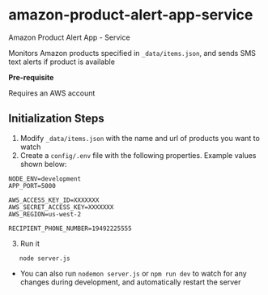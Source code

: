 # amazon-product-alert-app-service
Amazon Product Alert App - Service

Monitors Amazon products specified in `_data/items.json`, and sends SMS text alerts if product is available

**Pre-requisite**

Requires an AWS account

## Initialization Steps

1. Modify `_data/items.json` with the name and url of products you want to watch
2. Create a `config/.env` file with the following properties. Example values shown below:

```
NODE_ENV=development
APP_PORT=5000

AWS_ACCESS_KEY_ID=XXXXXXX
AWS_SECRET_ACCESS_KEY=XXXXXXX
AWS_REGION=us-west-2

RECIPIENT_PHONE_NUMBER=19492225555
```

3. Run it
```
   node server.js
```

* You can also run `nodemon server.js` or `npm run dev` to watch for any changes during development, and automatically restart the server